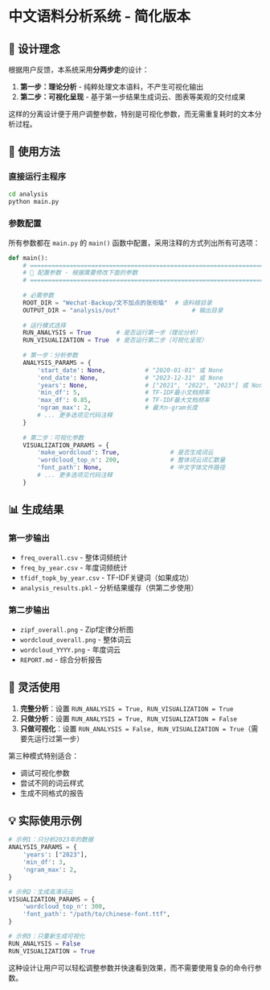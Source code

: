 # 中文语料分析系统 - 简化版本

## 🎯 设计理念

根据用户反馈，本系统采用**分两步走**的设计：

1. **第一步：理论分析** - 纯粹处理文本语料，不产生可视化输出
2. **第二步：可视化呈现** - 基于第一步结果生成词云、图表等美观的交付成果

这样的分离设计便于用户调整参数，特别是可视化参数，而无需重复耗时的文本分析过程。

## 🚀 使用方法

### 直接运行主程序

```bash
cd analysis
python main.py
```

### 参数配置

所有参数都在 `main.py` 的 `main()` 函数中配置，采用注释的方式列出所有可选项：

```python
def main():
    # =================================================================
    # 🔧 配置参数 - 根据需要修改下面的参数
    # =================================================================
    
    # 必需参数
    ROOT_DIR = "Wechat-Backup/文不加点的张衔瑜"  # 语料根目录
    OUTPUT_DIR = "analysis/out"                    # 输出目录
    
    # 运行模式选择
    RUN_ANALYSIS = True       # 是否运行第一步（理论分析）
    RUN_VISUALIZATION = True  # 是否运行第二步（可视化呈现）
    
    # 第一步：分析参数
    ANALYSIS_PARAMS = {
        'start_date': None,           # "2020-01-01" 或 None
        'end_date': None,             # "2023-12-31" 或 None  
        'years': None,                # ["2021", "2022", "2023"] 或 None
        'min_df': 5,                  # TF-IDF最小文档频率
        'max_df': 0.85,               # TF-IDF最大文档频率
        'ngram_max': 2,               # 最大n-gram长度
        # ... 更多选项见代码注释
    }
    
    # 第二步：可视化参数
    VISUALIZATION_PARAMS = {
        'make_wordcloud': True,              # 是否生成词云
        'wordcloud_top_n': 200,              # 整体词云词汇数量
        'font_path': None,                   # 中文字体文件路径
        # ... 更多选项见代码注释
    }
```

## 📊 生成结果

### 第一步输出
- `freq_overall.csv` - 整体词频统计
- `freq_by_year.csv` - 年度词频统计  
- `tfidf_topk_by_year.csv` - TF-IDF关键词（如果成功）
- `analysis_results.pkl` - 分析结果缓存（供第二步使用）

### 第二步输出
- `zipf_overall.png` - Zipf定律分析图
- `wordcloud_overall.png` - 整体词云
- `wordcloud_YYYY.png` - 年度词云
- `REPORT.md` - 综合分析报告

## 🎨 灵活使用

1. **完整分析**：设置 `RUN_ANALYSIS = True, RUN_VISUALIZATION = True`
2. **只做分析**：设置 `RUN_ANALYSIS = True, RUN_VISUALIZATION = False`
3. **只做可视化**：设置 `RUN_ANALYSIS = False, RUN_VISUALIZATION = True`（需要先运行过第一步）

第三种模式特别适合：
- 调试可视化参数
- 尝试不同的词云样式
- 生成不同格式的报告

## 💡 实际使用示例

```python
# 示例1：只分析2023年的数据
ANALYSIS_PARAMS = {
    'years': ["2023"],
    'min_df': 3,
    'ngram_max': 2,
}

# 示例2：生成高清词云  
VISUALIZATION_PARAMS = {
    'wordcloud_top_n': 300,
    'font_path': "/path/to/chinese-font.ttf",
}

# 示例3：只重新生成可视化
RUN_ANALYSIS = False
RUN_VISUALIZATION = True
```

这种设计让用户可以轻松调整参数并快速看到效果，而不需要使用复杂的命令行参数。